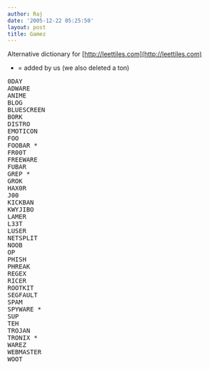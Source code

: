 ```yaml
---
author: Raj
date: '2005-12-22 05:25:50'
layout: post
title: Gamez
---
```


Alternative dictionary for [http://leettiles.com](http://leettiles.com)

* = added by us (we also deleted a ton)

<pre>
0DAY
ADWARE
ANIME
BLOG
BLUESCREEN
BORK
DISTRO
EMOTICON
FOO
FOOBAR *
FR00T
FREEWARE
FUBAR
GREP *
GROK
HAX0R
J00
KICKBAN
KWYJIBO
LAMER
L33T
LUSER
NETSPLIT
NOOB
OP
PHISH
PHREAK
REGEX
RICER
ROOTKIT
SEGFAULT
SPAM
SPYWARE *
SUP
TEH
TROJAN
TRONIX *
WAREZ
WEBMASTER
WOOT

</pre>
